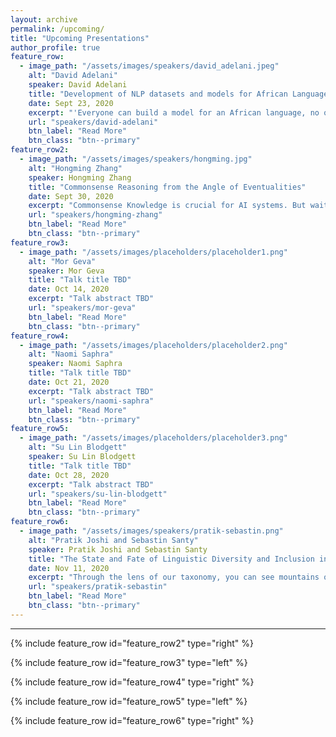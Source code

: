 ```yaml
---
layout: archive
permalink: /upcoming/
title: "Upcoming Presentations"
author_profile: true
feature_row:
  - image_path: "/assets/images/speakers/david_adelani.jpeg"
    alt: "David Adelani"
    speaker: David Adelani
    title: "Development of NLP datasets and models for African Languages"
    date: Sept 23, 2020
    excerpt: "'Everyone can build a model for an African language, no one can evaluate it like Masakhane can!' -- Jade Abbott"
    url: "speakers/david-adelani"
    btn_label: "Read More"
    btn_class: "btn--primary"
feature_row2:
  - image_path: "/assets/images/speakers/hongming.jpg"
    alt: "Hongming Zhang"
    speaker: Hongming Zhang
    title: "Commonsense Reasoning from the Angle of Eventualities"
    date: Sept 30, 2020
    excerpt: "Commonsense Knowledge is crucial for AI systems. But wait, what is commonsense exactly?"
    url: "speakers/hongming-zhang"
    btn_label: "Read More"
    btn_class: "btn--primary"
feature_row3:
  - image_path: "/assets/images/placeholders/placeholder1.png"
    alt: "Mor Geva"
    speaker: Mor Geva
    title: "Talk title TBD"
    date: Oct 14, 2020
    excerpt: "Talk abstract TBD"
    url: "speakers/mor-geva"
    btn_label: "Read More"
    btn_class: "btn--primary"
feature_row4:
  - image_path: "/assets/images/placeholders/placeholder2.png"
    alt: "Naomi Saphra"
    speaker: Naomi Saphra
    title: "Talk title TBD"
    date: Oct 21, 2020
    excerpt: "Talk abstract TBD"
    url: "speakers/naomi-saphra"
    btn_label: "Read More"
    btn_class: "btn--primary"
feature_row5:
  - image_path: "/assets/images/placeholders/placeholder3.png"
    alt: "Su Lin Blodgett"
    speaker: Su Lin Blodgett
    title: "Talk title TBD"
    date: Oct 28, 2020
    excerpt: "Talk abstract TBD"
    url: "speakers/su-lin-blodgett"
    btn_label: "Read More"
    btn_class: "btn--primary"
feature_row6:
  - image_path: "/assets/images/speakers/pratik-sebastin.png"
    alt: "Pratik Joshi and Sebastin Santy"
    speaker: Pratik Joshi and Sebastin Santy
    title: "The State and Fate of Linguistic Diversity and Inclusion in the NLP World"
    date: Nov 11, 2020
    excerpt: "Through the lens of our taxonomy, you can see mountains of technical progress, but also thousands of languages on the ground without a way to climb them."
    url: "speakers/pratik-sebastin"
    btn_label: "Read More"
    btn_class: "btn--primary"
---
```


<hr>


{% include feature_row id="feature_row2" type="right" %}

{% include feature_row id="feature_row3" type="left" %}

{% include feature_row id="feature_row4" type="right" %}

{% include feature_row id="feature_row5" type="left" %}

{% include feature_row id="feature_row6" type="right" %}
